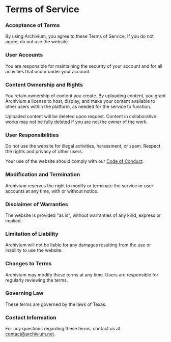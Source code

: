 # Terms of Service

### Acceptance of Terms
By using Archivium, you agree to these Terms of Service. If you do not agree, do not use the website.

### User Accounts
You are responsible for maintaining the security of your account and for all activities that occur under your account.

### Content Ownership and Rights
You retain ownership of content you create. By uploading content, you grant Archivium a license to host, display, and make your content available to other users within the platform, as needed for the service to function.

Uploaded content will be deleted upon request. Content in collaborative works may not be fully deleted if you are not the owner of the work.

### User Responsibilities
Do not use the website for illegal activities, harassment, or spam. Respect the rights and privacy of other users.

Your use of the website should comply with our [Code of Conduct](https://www.archivium.net/code-of-conduct).

### Modification and Termination
Archivium reserves the right to modify or terminate the service or user accounts at any time, with or without notice.

### Disclaimer of Warranties
The website is provided "as is", without warranties of any kind, express or implied.

### Limitation of Liability
Archivium will not be liable for any damages resulting from the use or inability to use the website.

### Changes to Terms
Archivium may modify these terms at any time. Users are responsible for regularly reviewing the terms.

### Governing Law
These terms are governed by the laws of Texas.

### Contact Information
For any questions regarding these terms, contact us at [contact@archivium.net](mailto:contact@archivium.net).